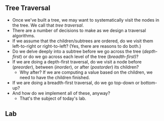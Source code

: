 Tree Traversal
--------------

* Once we've built a tree, we may want to systematically visit the nodes
  in the tree.  We call that *tree traversal*.
* There are a number of decisions to make as we design a traversal 
  algorithms.
* If we assume that the children/subtrees are ordered, do we visit them 
  left-to-right or right-to-left?  (Yes, there are reasons to do both.)
* Do we delve deeply into a subtree before we go across the tree 
  (*depth-first*) or do we go across each level of the tree (*breadth-first*)?
* If we are doing a depth-first traversal, do we visit a node before
  (*preorder*), between (*inorder*), or after (*postorder*) its children?
    * Why after?  If we are computing a value based on the children,
      we need to have the children finished.
* If we are doing a breadth-first traversal, do we go top-down or bottom-up?
* And how do we implement all of these, anyway?
    * That's the subject of today's lab.

Lab
---
